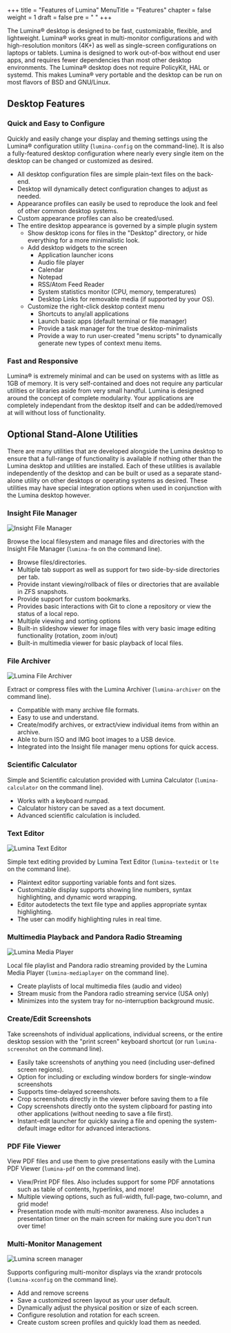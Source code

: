 +++
title = "Features of Lumina"
MenuTitle = "Features"
chapter = false
weight = 1
draft = false
pre = "<i class='fa fa-desktop'></i>	"
+++

The Lumina® desktop is designed to be fast, customizable, flexible, and lightweight. Lumina® works great in multi-monitor configurations and with high-resolution monitors (4K+) as well as single-screen configurations on laptops or tablets.
Lumina is designed to work out-of-box without end user apps, and requires fewer dependencies than most other desktop environments. The Lumina® desktop does not require PolicyKit, HAL or systemd. This makes Lumina® very portable and the desktop can be run on most flavors of BSD and GNU/Linux.

## Desktop Features

### Quick and Easy to Configure
Quickly and easily change your display and theming settings using the Lumina® configuration utility (`lumina-config` on the command-line). It is also a fully-featured desktop configuration where nearly every single item on the desktop can be changed or customized as desired.

* All desktop configuration files are simple plain-text files on the back-end.
* Desktop will dynamically detect configuration changes to adjust as needed.
* Appearance profiles can easily be used to reproduce the look and feel of other common desktop systems.
* Custom appearance profiles can also be created/used.
* The entire desktop appearance is governed by a simple plugin system
   * Show desktop icons for files in the "Desktop" directory, or hide everything for a more minimalistic look.
   * Add desktop widgets to the screen
      * Application launcher icons
      * Audio file player
      * Calendar
      * Notepad
      * RSS/Atom Feed Reader
      * System statistics monitor (CPU, memory, temperatures)
      * Desktop Links for removable media (if supported by your OS).
   * Customize the right-click desktop context menu
      * Shortcuts to any/all applications
      * Launch basic apps (default terminal or file manager)
      * Provide a task manager for the true desktop-minimalists
      * Provide a way to run user-created "menu scripts" to dynamically generate new types of context menu items.

### Fast and Responsive
Lumina® is extremely minimal and can be used on systems with as little as 1GB of memory. It is very self-contained and does not require any particular utilities or libraries aside from very small handful.
Lumina is designed around the concept of complete modularity. Your applications are completely independant from the desktop itself and can be added/removed at will without loss of functionality.

## Optional Stand-Alone Utilities
There are many utilities that are developed alongside the Lumina desktop to ensure that a full-range of functionality is available if nothing other than the Lumina desktop and utilities are installed. Each of these utilities is available independently of the desktop and can be built or used as a separate stand-alone utility on other desktops or operating systems as desired. These utilities may have special integration options when used in conjunction with the Lumina desktop however.

### Insight File Manager

![Insight File Manager](/images/insight-file-manager.png?width=20pc)

Browse the local filesystem and manage files and directories with the Insight File Manager (`lumina-fm` on the command line).

* Browse files/directories.
* Multiple tab support as well as support for two side-by-side directories per tab.
* Provide instant viewing/rollback of files or directories that are available in ZFS snapshots.
* Provide support for custom bookmarks.
* Provides basic interactions with Git to clone a repository or view the status of a local repo.
* Multiple viewing and sorting options
* Built-in slideshow viewer for image files with very basic image editing functionality (rotation, zoom in/out)
* Built-in multimedia viewer for basic playback of local files.

### File Archiver

![Lumina File Archiver](/images/file-archiver.png?width=20pc)

Extract or compress files with the Lumina Archiver (`lumina-archiver` on the command line).

* Compatible with many archive file formats.
* Easy to use and understand.
* Create/modify archives, or extract/view individual items from within an archive.
* Able to burn ISO and IMG boot images to a USB device.
* Integrated into the Insight file manager menu options for quick access.

### Scientific Calculator
Simple and Scientific calculation provided with Lumina Calculator (`lumina-calculator` on the command line).

* Works with a keyboard numpad.
* Calculator history can be saved as a text document.
* Advanced scientific calculation is included.

### Text Editor

![Lumina Text Editor](/images/text-editor.png?width=20pc)

Simple text editing provided by Lumina Text Editor (`lumina-textedit` or `lte` on the command line).

* Plaintext editor supporting variable fonts and font sizes.
* Customizable display supports showing line numbers, syntax highlighting, and dynamic word wrapping.
* Editor autodetects the text file type and applies appropriate syntax highlighting.
* The user can modify highlighting rules in real time.

### Multimedia Playback and Pandora Radio Streaming

![Lumina Media Player](/images/player-pandora.png?width=20pc)

Local file playlist and Pandora radio streaming provided by the Lumina Media Player (`lumina-mediaplayer` on the command line).

* Create playlists of local multimedia files (audio and video)
* Stream music from the Pandora radio streaming service (USA only)
* Minimizes into the system tray for no-interruption background music.

### Create/Edit Screenshots
Take screenshots of individual applications, individual screens, or the entire desktop session with the "print screen" keyboard shortcut (or run `lumina-screenshot` on the command line).

* Easily take screenshots of anything you need (including user-defined screen regions).
* Option for including or excluding window borders for single-window screenshots
* Supports time-delayed screenshots.
* Crop screenshots directly in the viewer before saving them to a file
* Copy screenshots directly onto the system clipboard for pasting into other applications (without needing to save a file first).
* Instant-edit launcher for quickly saving a file and opening the system-default image editor for advanced interactions.

### PDF File Viewer
View PDF files and use them to give presentations easily with the Lumina PDF Viewer (`lumina-pdf` on the command line).

* View/Print PDF files. Also includes support for some PDF annotations such as table of contents, hyperlinks, and more!
* Multiple viewing options, such as full-width, full-page, two-column, and grid mode!
* Presentation mode with multi-monitor awareness. Also includes a presentation timer on the main screen for making sure you don't run over time!


### Multi-Monitor Management

![Lumina screen manager](/images/screen-management.png?width=20pc)

Supports configuring multi-monitor displays via the xrandr protocols (`lumina-xconfig` on the command line).

* Add and remove screens
* Save a customized screen layout as your user default.
* Dynamically adjust the physical position or size of each screen.
* Configure resolution and rotation for each screen.
* Create custom screen profiles and quickly load them as needed.
